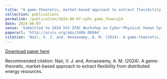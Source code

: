 ```yaml
---
title: "A game-theoretic, market-based approach to extract flexibility from distributed energy resources"
collection: publications
permalink: /publication/2024-06-07-cphs_game_theory24
date: 2024-06-07
venue: 'Submitted to 2024 5th IFAC Workshop on Cyber-Physical Human Systems'
paperurl: 'http://arxiv.org/abs/2406.06844'
citation: 'Nair, V. J. and, Annaswamy, A. M. (2024). A game-theoretic, market-based approach to extract flexibility from distributed energy resources.'
---
```


<a href='http://arxiv.org/abs/2406.06844'>Download paper here</a>

Recommended citation: Nair, V. J. and, Annaswamy, A. M. (2024). A game-theoretic, market-based approach to extract flexibility from distributed energy resources.